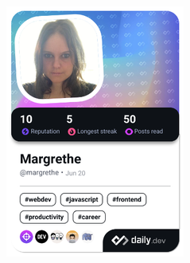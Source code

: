 <a href="https://app.daily.dev/margrethe"><img src="./devcard.png" width="356" alt="Margrethe's Dev Card"/></a>
